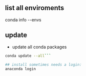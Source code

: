 ## list all enviroments
conda info --envs

## update
- update all conda packages   
```bash
conda update --all```

## install sometimes needs a login:
anaconda login
